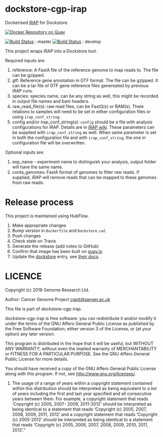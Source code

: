 dockstore-cgp-irap
======

Dockerised [iRAP](https://github.com/nunofonseca/irap) for Dockstore.

[![Docker Repository on Quay](https://quay.io/repository/wtsicgp/dockstore-cgp-irap/status "Docker Repository on Quay")](https://quay.io/repository/wtsicgp/dockstore-cgp-irap)

[![Build Status](https://travis-ci.org/cancerit/dockstore-cgp-irap.svg?branch=master)](https://travis-ci.org/cancerit/dockstore-cgp-irap) : master
[![Build Status](https://travis-ci.org/cancerit/dockstore-cgp-irap.svg?branch=develop)](https://travis-ci.org/cancerit/dockstore-cgp-irap) : develop


This project wraps iRAP into a Dockstore tool.

Required inputs are:

1. reference: A FastA file of the reference genome to map reads to. The file can be gzipped.
1. gtf: Reference gene annotation in GTF format. The file can be gzipped. It can be a tar file of GTF gene reference files genereated by previous iRAP runs.
1. species: species name, can be any string as well, this might be recorded in output file names and bam headers.
1. raw_read_file(s): raw read files, can be FastQ(s) or BAM(s). Theie relations to samples will need to be set in either configuration files or using `irap_conf_string`.
1. config and/or irap_conf_string(s): `config` should be a file with analysis configurations for iRAP. Details are in [iRAP wiki](https://github.com/nunofonseca/irap/wiki/8-Configuration-file). These parameters can be supplied with `irap_conf_string` as well. When same parameter is set in both the configuration file and with `irap_conf_string`, the one in configuration file will be overwritten.

Optional inputs are:
1. exp_name - experiment name to distinguish your analysis, output folder will have the same name.
1. conta_genomes: FastA format of genomes to filter raw reads. If supplied, iRAP will remove reads that can be mapped to these genomes from raw reads.


Release process
===============
This project is maintained using HubFlow.

1. Make appropriate changes
2. Bump version in `Dockerfile` and `Dockstore.cwl`
3. Push changes
4. Check state on Travis
5. Generate the release (add notes to GitHub)
6. Confirm that image has been built on [quay.io](https://quay.io/repository/wtsicgp/dockstore-cgp-irap?tab=builds)
7. Update the [dockstore](https://dockstore.org/containers/quay.io/wtsicgp/dockstore-cgp-irap) entry, see [their docs](https://dockstore.org/docs/getting-started-with-dockstore).

LICENCE
=======

Copyright (c) 2018 Genome Research Ltd.

Author: Cancer Genome Project <cgpit@sanger.ac.uk>

This file is part of dockstore-cgp-irap.

dockstore-cgp-irap is free software: you can redistribute it and/or modify it under
the terms of the GNU Affero General Public License as published by the Free
Software Foundation; either version 3 of the License, or (at your option) any
later version.

This program is distributed in the hope that it will be useful, but WITHOUT
ANY WARRANTY; without even the implied warranty of MERCHANTABILITY or FITNESS
FOR A PARTICULAR PURPOSE. See the GNU Affero General Public License for more
details.

You should have received a copy of the GNU Affero General Public License
along with this program. If not, see <http://www.gnu.org/licenses/>.

1. The usage of a range of years within a copyright statement contained within
this distribution should be interpreted as being equivalent to a list of years
including the first and last year specified and all consecutive years between
them. For example, a copyright statement that reads ‘Copyright (c) 2005, 2007-
2009, 2011-2012’ should be interpreted as being identical to a statement that
reads ‘Copyright (c) 2005, 2007, 2008, 2009, 2011, 2012’ and a copyright
statement that reads ‘Copyright (c) 2005-2012’ should be interpreted as being
identical to a statement that reads ‘Copyright (c) 2005, 2006, 2007, 2008,
2009, 2010, 2011, 2012’."
